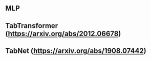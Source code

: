 ## MLP

## TabTransformer (https://arxiv.org/abs/2012.06678)

## TabNet (https://arxiv.org/abs/1908.07442)

